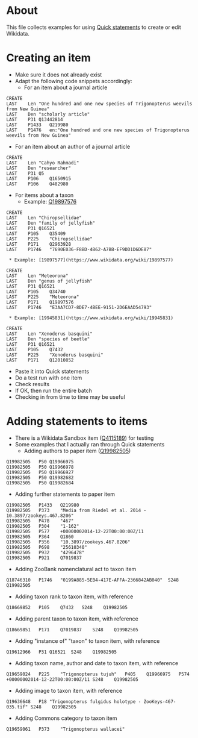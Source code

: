 # About
This file collects examples for using [Quick statements](http://tools.wmflabs.org/wikidata-todo/quick_statements.php) to create or edit Wikidata.

# Creating an item
* Make sure it does not already exist
* Adapt the following code snippets accordingly:
   * For an item about a journal article
```
CREATE
LAST	Len	"One hundred and one new species of Trigonopterus weevils from New Guinea"
LAST	Den	"scholarly article"
LAST	P31	Q13442814
LAST	P1433	Q219980
LAST	P1476	en:"One hundred and one new species of Trigonopterus weevils from New Guinea"
```
   * For an item about an author of a journal article
```
CREATE
LAST	Len	"Cahyo Rahmadi"
LAST	Den	"researcher"
LAST	P31	Q5
LAST	P106	Q1650915
LAST	P106	Q482980
```
   * For items about a taxon
     * Example: [Q19897576](https://www.wikidata.org/wiki/Q19897576)
```
CREATE
LAST	Len	"Chiropsellidae"
LAST	Den	"family of jellyfish"
LAST	P31	Q16521
LAST	P105	Q35409
LAST	P225	"Chiropsellidae"
LAST	P171	Q2963928
LAST	P1746	"7690E036-F8BD-4B62-A7BB-EF9DD1D6DE87"
```

     * Example: [19897577](https://www.wikidata.org/wiki/19897577)
```
CREATE
LAST	Len	"Meteorona"
LAST	Den	"genus of jellyfish"
LAST	P31	Q16521
LAST	P105	Q34740
LAST	P225	"Meteorona"
LAST	P171	Q19897576
LAST	P1746	"E3AA7CD7-8DE7-4BEE-9151-2D6EAAD54793"
```

     * Example: [19945831](https://www.wikidata.org/wiki/19945831)
```
CREATE
LAST	Len	"Xenoderus basquini"
LAST	Den	"species of beetle"
LAST	P31	Q16521
LAST	P105	Q7432
LAST	P225	"Xenoderus basquini"
LAST	P171	Q12010852
```

* Paste it into Quick statements
* Do a test run with one item
* Check results
* If OK, then run the entire batch
* Checking in from time to time may be useful

# Adding statements to items
* There is a Wikidata Sandbox item ([Q4115189](https://www.wikidata.org/wiki/Q4115189)) for testing
* Some examples that I actually ran through Quick statements
   * Adding authors to paper item ([Q19982505](https://www.wikidata.org/wiki/Q19982505))
```
Q19982505	P50	Q19966975
Q19982505	P50	Q19966978
Q19982505	P50	Q19966927
Q19982505	P50	Q19982682
Q19982505	P50	Q19982684
```
   * Adding further statements to paper item
```
Q19982505	P1433	Q219980
Q19982505	P373	"Media from Riedel et al. 2014 - 10.3897/zookeys.467.8206"
Q19982505	P478	"467"
Q19982505	P304	"1-162"
Q19982505	P577	+00000002014-12-22T00:00:00Z/11
Q19982505	P364	Q1860
Q19982505	P356	"10.3897/zookeys.467.8206"
Q19982505	P698	"25610340"
Q19982505	P932	"4296478"
Q19982505	P921	Q7019837
```
   * Adding ZooBank nomenclatural act to taxon item
```
Q18746310	P1746	"0199A885-5EB4-417E-AFFA-2366842AB040"	S248	Q19982505
```
   * Adding taxon rank to taxon item, with reference
```
Q18669852	P105	Q7432	S248	Q19982505
```
   * Adding parent taxon to taxon item, with reference
```
Q18669851	P171	Q7019837	S248	Q19982505
```
   * Adding "instance of" "taxon" to taxon item, with reference
```
Q19612966	P31	Q16521	S248	Q19982505
```
   * Adding taxon name, author and date to taxon item, with reference
```
Q19659024	P225	"Trigonopterus tujuh"	P405	Q19966975	P574	+00000002014-12-22T00:00:00Z/11	S248	Q19982505
```
   * Adding image to taxon item, with reference
```
Q19636648	P18	"Trigonopterus fulgidus holotype - ZooKeys-467-035.tif"	S248	Q19982505
```
   * Adding Commons category to taxon item
```
Q19659061	P373	"Trigonopterus wallacei"
```
